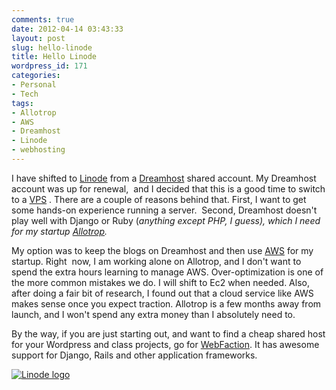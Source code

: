 ```yaml
---
comments: true
date: 2012-04-14 03:43:33
layout: post
slug: hello-linode
title: Hello Linode
wordpress_id: 171
categories:
- Personal
- Tech
tags:
- Allotrop
- AWS
- Dreamhost
- Linode
- webhosting
---
```


I have shifted to [Linode](http://www.linode.com/?r=bcc2d975734b43800b9dd375fa8356d2dbd71cc8) from a [Dreamhost](http://www.dreamhost.com) shared account. My Dreamhost account was up for renewal,  and I decided that this is a good time to switch to a [VPS](http://en.wikipedia.org/wiki/Virtual_private_server) . There are a couple of reasons behind that. First, I want to get some hands-on experience running a server.  Second, Dreamhost doesn't play well with Django or Ruby (_anything except PHP, I guess), _which I need for my startup [Allotrop](http://www.allotrop.com)_._

My option was to keep the blogs on Dreamhost and then use [AWS](http://aws.amazon.com/) for my startup. Right  now, I am working alone on Allotrop, and I don't want to spend the extra hours learning to manage AWS. Over-optimization is one of the more common mistakes we do. I will shift to Ec2 when needed. Also, after doing a fair bit of research, I found out that a cloud service like AWS makes sense once you expect traction. Allotrop is a few months away from launch, and I won't spend any extra money than I absolutely need to.

By the way, if you are just starting out, and want to find a cheap shared host for your Wordpress and class projects, go for [WebFaction](http://www.webfaction.com/). It has awesome support for Django, Rails and other application frameworks.

[![Linode logo](http://upload.wikimedia.org/wikipedia/en/1/1c/Linode_logo.png)](http://upload.wikimedia.org/wikipedia/en/1/1c/Linode_logo.png)






